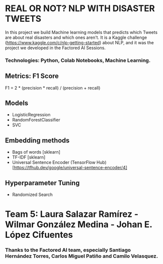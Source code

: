 # REAL OR NOT? NLP WITH DISASTER TWEETS

In this project we build Machine learning models that predicts which Tweets are about real disasters and which ones aren't. It is a Kaggle challenge (https://www.kaggle.com/c/nlp-getting-started) about NLP, and it was the project we developed in the Factored AI Sessions.

### Technologies: Python, Colab Notebooks, Machine Learning.

## Metrics: F1 Score
F1 = 2 * (precision * recall) / (precision + recall)

## Models
- LogisticRegression
- RandomForestClassifier
- SVC
## Embedding methods
- Bags of words [sklearn]
- TF-IDF [sklearn]
- Universal Sentence Encoder (TensorFlow Hub) [https://tfhub.dev/google/universal-sentence-encoder/4]
## Hyperparameter Tuning
- Randomized Search

# Team 5: Laura Salazar Ramírez - Wilmar González Medina - Johan E. López Cifuentes
### Thanks to the Factored AI team, especially Santiago Hernández Torres, Carlos Miguel Patiño and Camilo Velasquez.
